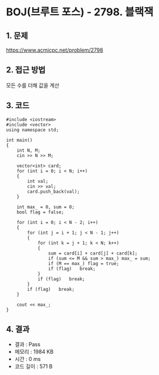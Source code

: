 # BOJ(브루트 포스) - 2798. 블랙잭

## 1. 문제  
https://www.acmicpc.net/problem/2798
## 2. 접근 방법  
모든 수를 더해 값을 계산
## 3. 코드  
```
#include <iostream>
#include <vector>
using namespace std;

int main()
{
	int N, M;
	cin >> N >> M;

	vector<int> card;
	for (int i = 0; i < N; i++)
	{
		int val;
		cin >> val;
		card.push_back(val);
	}

	int max_ = 0, sum = 0;
	bool flag = false;

	for (int i = 0; i < N - 2; i++)
	{
		for (int j = i + 1; j < N - 1; j++)
		{
			for (int k = j + 1; k < N; k++)
			{
				sum = card[i] + card[j] + card[k];
				if (sum <= M && sum > max_)	max_ = sum;
				if (M == max_) flag = true;
				if (flag)	break;
			}
			if (flag)	break;
		}
		if (flag)	break;
	}

	cout << max_;
}
```
## 4. 결과
- 결과 : Pass
- 메모리 : 1984 KB
- 시간 : 0 ms
- 코드 길이 : 571 B